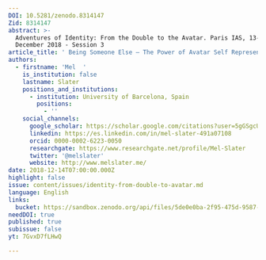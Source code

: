 ```yaml
---
DOI: 10.5281/zenodo.8314147
Zid: 8314147
abstract: >-
  Adventures of Identity: From the Double to the Avatar. Paris IAS, 13-14
  December 2018 - Session 3
article_title: ' Being Someone Else – The Power of Avatar Self Representation'
authors:
  - firstname: 'Mel  '
    is_institution: false
    lastname: Slater
    positions_and_institutions:
      - institution: University of Barcelona, Spain
        positions:
          - ''
    social_channels:
      google_scholar: https://scholar.google.com/citations?user=5gGSgcUAAAAJ&hl=fr
      linkedin: https://es.linkedin.com/in/mel-slater-491a07108
      orcid: 0000-0002-6223-0050
      researchgate: https://www.researchgate.net/profile/Mel-Slater
      twitter: '@melslater'
      website: http://www.melslater.me/
date: 2018-12-14T07:00:00.000Z
highlight: false
issue: content/issues/identity-from-double-to-avatar.md
language: English
links:
  bucket: https://sandbox.zenodo.org/api/files/5de0e0ba-2f95-475d-9587-5221e0bc4ea6
needDOI: true
published: true
subissue: false
yt: 7GvxD7fLHwQ

---
```










<Youtube yt="7GvxD7fLHwQ" caption=" Being Someone Else – The Power of Avatar Self Representation"></Youtube>